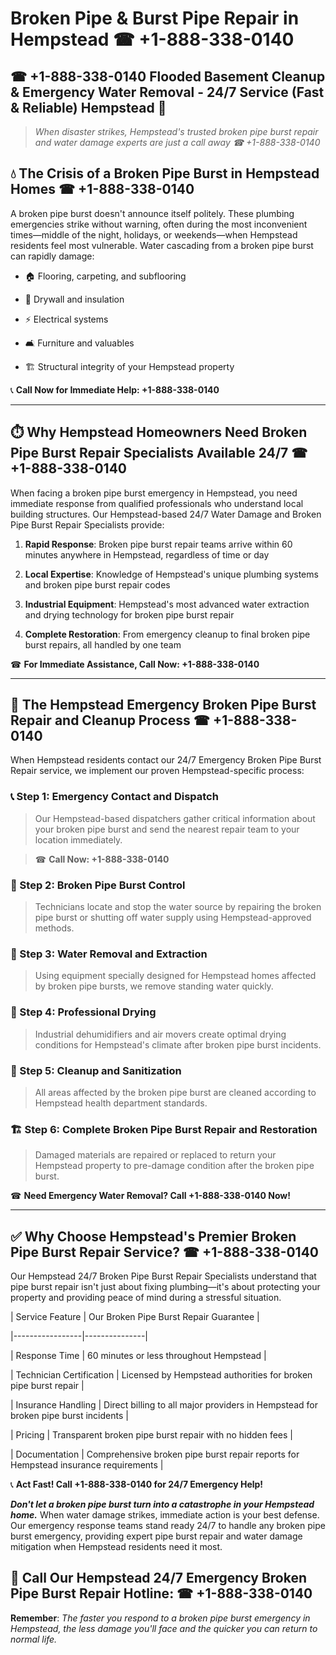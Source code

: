 # Broken Pipe & Burst Pipe Repair in Hempstead ☎ +1-888-338-0140  
## ☎ +1-888-338-0140 Flooded Basement Cleanup & Emergency Water Removal - 24/7 Service (Fast & Reliable) Hempstead 🚨  

> *When disaster strikes, Hempstead's trusted broken pipe burst repair and water damage experts are just a call away ☎ +1-888-338-0140*  

## 💧 The Crisis of a Broken Pipe Burst in Hempstead Homes ☎ +1-888-338-0140  

A broken pipe burst doesn't announce itself politely. These plumbing emergencies strike without warning, often during the most inconvenient times—middle of the night, holidays, or weekends—when Hempstead residents feel most vulnerable. Water cascading from a broken pipe burst can rapidly damage:  

* 🏠 Flooring, carpeting, and subflooring  
* 🧱 Drywall and insulation  
* ⚡ Electrical systems  
* 🛋️ Furniture and valuables  
* 🏗️ Structural integrity of your Hempstead property  

📞 **Call Now for Immediate Help: +1-888-338-0140**  

---  

## ⏱️ Why Hempstead Homeowners Need Broken Pipe Burst Repair Specialists Available 24/7 ☎ +1-888-338-0140  

When facing a broken pipe burst emergency in Hempstead, you need immediate response from qualified professionals who understand local building structures. Our Hempstead-based 24/7 Water Damage and Broken Pipe Burst Repair Specialists provide:  

1. **Rapid Response**: Broken pipe burst repair teams arrive within 60 minutes anywhere in Hempstead, regardless of time or day  
2. **Local Expertise**: Knowledge of Hempstead's unique plumbing systems and broken pipe burst repair codes  
3. **Industrial Equipment**: Hempstead's most advanced water extraction and drying technology for broken pipe burst repair  
4. **Complete Restoration**: From emergency cleanup to final broken pipe burst repairs, all handled by one team  

☎ **For Immediate Assistance, Call Now: +1-888-338-0140**  

---  

## 🔧 The Hempstead Emergency Broken Pipe Burst Repair and Cleanup Process ☎ +1-888-338-0140  

When Hempstead residents contact our 24/7 Emergency Broken Pipe Burst Repair service, we implement our proven Hempstead-specific process:  

### 📞 Step 1: Emergency Contact and Dispatch  
> Our Hempstead-based dispatchers gather critical information about your broken pipe burst and send the nearest repair team to your location immediately.  
> ☎ **Call Now: +1-888-338-0140**  

### 🚿 Step 2: Broken Pipe Burst Control  
> Technicians locate and stop the water source by repairing the broken pipe burst or shutting off water supply using Hempstead-approved methods.  

### 🌊 Step 3: Water Removal and Extraction  
> Using equipment specially designed for Hempstead homes affected by broken pipe bursts, we remove standing water quickly.  

### 💨 Step 4: Professional Drying  
> Industrial dehumidifiers and air movers create optimal drying conditions for Hempstead's climate after broken pipe burst incidents.  

### 🧼 Step 5: Cleanup and Sanitization  
> All areas affected by the broken pipe burst are cleaned according to Hempstead health department standards.  

### 🏗️ Step 6: Complete Broken Pipe Burst Repair and Restoration  
> Damaged materials are repaired or replaced to return your Hempstead property to pre-damage condition after the broken pipe burst.  

☎ **Need Emergency Water Removal? Call +1-888-338-0140 Now!**  

---  

## ✅ Why Choose Hempstead's Premier Broken Pipe Burst Repair Service? ☎ +1-888-338-0140  

Our Hempstead 24/7 Broken Pipe Burst Repair Specialists understand that pipe burst repair isn't just about fixing plumbing—it's about protecting your property and providing peace of mind during a stressful situation.  

| Service Feature | Our Broken Pipe Burst Repair Guarantee |  
|-----------------|---------------|  
| Response Time | 60 minutes or less throughout Hempstead |  
| Technician Certification | Licensed by Hempstead authorities for broken pipe burst repair |  
| Insurance Handling | Direct billing to all major providers in Hempstead for broken pipe burst incidents |  
| Pricing | Transparent broken pipe burst repair with no hidden fees |  
| Documentation | Comprehensive broken pipe burst repair reports for Hempstead insurance requirements |  

📞 **Act Fast! Call +1-888-338-0140 for 24/7 Emergency Help!**  

***Don't let a broken pipe burst turn into a catastrophe in your Hempstead home.*** When water damage strikes, immediate action is your best defense. Our emergency response teams stand ready 24/7 to handle any broken pipe burst emergency, providing expert pipe burst repair and water damage mitigation when Hempstead residents need it most.  

## 📱 Call Our Hempstead 24/7 Emergency Broken Pipe Burst Repair Hotline: ☎ +1-888-338-0140  

**Remember**: *The faster you respond to a broken pipe burst emergency in Hempstead, the less damage you'll face and the quicker you can return to normal life.*